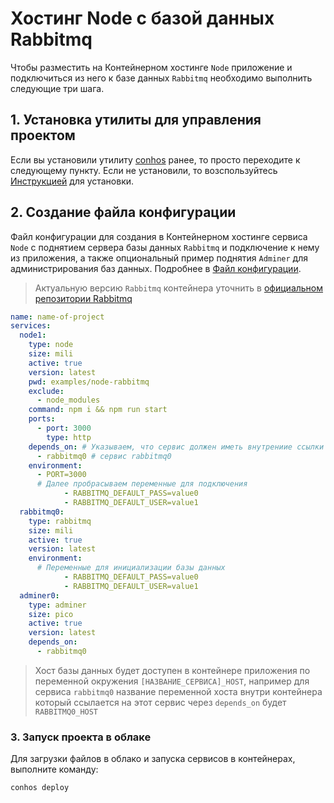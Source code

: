 # Хостинг Node с базой данных Rabbitmq

Чтобы разместить на Контейнерном хостинге `Node` приложение и подключиться из него к базе данных `Rabbitmq` необходимо выполнить следующие три шага.

## 1. Установка утилиты для управления проектом

Если вы установили утилиту [conhos](https://www.npmjs.com/package/conhos) ранее, то просто переходите к следующему пункту. Если не установили, то возспользуйтесь [Инструкцией](./GettingStarted.md) для установки.

## 2. Создание файла конфигурации

Файл конфигурации для создания в Контейнерном хостинге сервиса `Node` с поднятием сервера базы данных `Rabbitmq` и подключение к нему из приложения, а также опциональный пример поднятия `Adminer` для администрирования баз данных. Подробнее в [Файл конфигурации](./ConfigFile.md).

> Актуальную версию `Rabbitmq` контейнера уточнить в [официальном репозитории Rabbitmq](https://hub.docker.com/_/rabbitmq/tags)

```yml
name: name-of-project
services:
  node1:
    type: node
    size: mili
    active: true
    version: latest
    pwd: examples/node-rabbitmq
    exclude:
      - node_modules
    command: npm i && npm run start
    ports:
      - port: 3000
        type: http
    depends_on: # Указываем, что сервис должен иметь внутрениие ссылки на
      - rabbitmq0 # сервис rabbitmq0
    environment:
      - PORT=3000
      # Далее пробрасываем переменные для подключения
			- RABBITMQ_DEFAULT_PASS=value0
			- RABBITMQ_DEFAULT_USER=value1
  rabbitmq0:
    type: rabbitmq
    size: mili
    active: true
    version: latest
    environment:
      # Переменные для инициализации базы данных
			- RABBITMQ_DEFAULT_PASS=value0
			- RABBITMQ_DEFAULT_USER=value1
  adminer0:
    type: adminer
    size: pico
    active: true
    version: latest
    depends_on:
      - rabbitmq0
```

> Хост базы данных будет доступен в контейнере приложения по переменной окружения `[НАЗВАНИЕ_СЕРВИСА]_HOST`, например для сервиса `rabbitmq0` название переменной хоста внутри контейнера который ссылается на этот сервис через `depends_on` будет `RABBITMQ0_HOST`

### 3. Запуск проекта в облаке

Для загрузки файлов в облако и запуска сервисов в контейнерах, выполните команду:

```sh
conhos deploy
```
